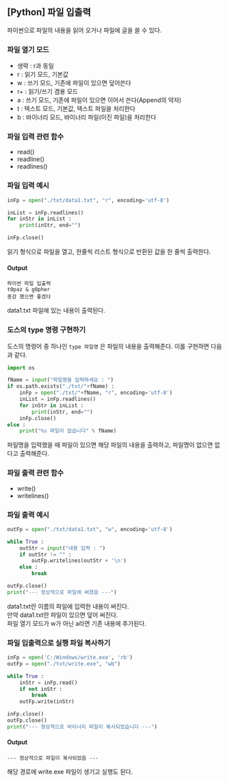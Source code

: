 
## [Python] 파일 입출력
파이썬으로 파일의 내용을 읽어 오거나 파일에 글을 쓸 수 있다.  

### 파일 열기 모드
- 생략 : r과 동일
- r : 읽기 모드, 기본값
- w : 쓰기 모드, 기존에 파일이 있으면 덮어쓴다
- r+ : 읽기/쓰기 겸용 모드
- a : 쓰기 모드, 기존에 파일이 있으면 이어서 쓴다(Append의 약자)
- t : 텍스트 모드, 기본값, 텍스트 파일을 처리한다
- b : 바이너리 모드, 바이너리 파일(이진 파일)을 처리한다

### 파일 입력 관련 함수
- read() 
- readline()
- readlines()

### 파일 입력 예시
``` python
inFp = open("./txt/data1.txt", "r", encoding='utf-8')

inList = inFp.readlines()
for inStr in inList :
    print(inStr, end="")

inFp.close()
```
읽기 형식으로 파일을 열고, 한줄씩 리스트 형식으로 반환된 값을 한 줄씩 출력한다.
 #### Output
 ```
 파이썬 파일 입출력
 t0paz & g0pher
 종강 했으면 좋겠다
 ```
 data1.txt 파일에 있는 내용이 출력된다.

### 도스의 type 명령 구현하기
도스의 명령어 중 하나인 `type 파일명` 은 파일의 내용을 출력해준다.
이를 구현하면 다음과 같다.
``` python
import os

fName = input("파일명을 입력하세요 : ")
if os.path.exists("./txt/"+fName) :
    inFp = open("./txt/"+fName, "r", encoding='utf-8')
    inList = inFp.readlines()
    for inStr in inList :
        print(inStr, end="")
    inFp.close()
else :
    print("%s 파일이 없습니다" % fName)
```
파일명을 입력했을 때 파일이 있으면 해당 파일의 내용을 출력하고, 파일명이 없으면 없다고 출력해준다.

### 파일 출력 관련 함수
- write()
- writelines()

### 파일 출력 예시
``` python
outFp = open("./txt/data1.txt", "w", encoding='utf-8')

while True :
    outStr = input("내용 입력 : ")
    if outStr != "" :
        outFp.writelines(outStr + '\n')
    else :
        break

outFp.close()
print("--- 정상적으로 파일에 써졌음 ---")
```
data1.txt란 이름의 파일에 입력한 내용이 써진다.  
만약 data1.txt란 파일이 있으면 덮어 써진다.  
파일 열기 모드가 w가 아닌 a라면 기존 내용에 추가된다.

### 파일 입출력으로 실행 파일 복사하기
``` python
inFp = open('C:/Windows/write.exe', 'rb')
outFp = open("./txt/write.exe", "wb")

while True :
    inStr = inFp.read()
    if not inStr :
        break
    outFp.write(inStr)

inFp.close()
outFp.close()
print("--- 정상적으로 바이너리 파일이 복사되었습니다 ---")
```

#### Output
```
--- 정상적으로 파일이 복사되었음 ---
```

해당 경로에 write.exe 파일이 생기고 실행도 된다.  